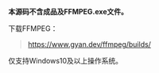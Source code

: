  **本源码不含成品及FFMPEG.exe文件。**
 
 下载FFMPEG：
>  https://www.gyan.dev/ffmpeg/builds/

仅支持Windows10及以上操作系统。
